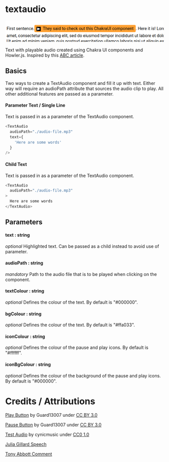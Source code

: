 # textaudio

![basic-sample](media/sample-screen.png "")

Text with playable audio created using Chakra UI components and Howler.js. Inspired by this [ABC article](https://www.abc.net.au/news/2021-03-26/the-base-tapes-secret-recordings-australian-recruitment/13255994). 

## Basics
Two ways to create a TextAudio component and fill it up with text. Either way will require an audioPath attribute that sources the audio clip to play. All other additional features are passed as a parameter. 
#### Parameter Text / Single Line
Text is passed in as a parameter of the TextAudio component.
```ts
<TextAudio
  audioPath="./audio-file.mp3"
  text={
    'Here are some words'
  }
/>
```

#### Child Text
Text is passed in as a parameter of the TextAudio component.
```ts
<TextAudio
  audioPath="./audio-file.mp3"
>
  Here are some words
</TextAudio>
```

## Parameters

#### text : string
*optional*
Highlighted text. Can be passed as a child instead to avoid use of parameter.

#### audioPath : string
*mandatory*
Path to the audio file that is to be played when clicking on the component.

#### textColour : string
*optional*
Defines the colour of the text. By default is "#000000".
#### bgColour : string 
*optional*
Defines the colour of the text. By default is "#ffa033".

#### iconColour : string 
*optional*
Defines the colour of the pause and play icons. By default is "#ffffff".
#### iconBgColour : string 
*optional*
Defines the colour of the background of the pause and play icons. By default is "#000000".


# Credits / Attributions

[Play Button](https://game-icons.net/1x1/guard13007/play-button.html) by Guard13007 under [CC BY 3.0](https://creativecommons.org/licenses/by/3.0/)

[Pause Button](https://game-icons.net/1x1/guard13007/pause-button.html) by Guard13007 under [CC BY 3.0](https://creativecommons.org/licenses/by/3.0/)

[Test Audio](https://opengameart.org/content/crystal-cave-song18) by cynicmusic under [CC0 1.0](https://creativecommons.org/publicdomain/zero/1.0/)

[Julia Gillard Speech](https://www.youtube.com/watch?v=ihd7ofrwQX0)

[Tony Abbott Comment](https://www.youtube.com/watch?v=z_qW7Oo4Z-I)

